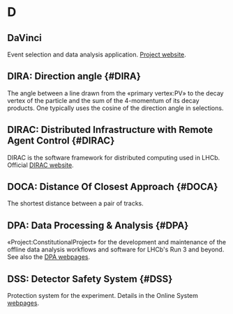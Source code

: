 # D

## DaVinci

Event selection and data analysis application. [Project website](http://lhcbdoc.web.cern.ch/lhcbdoc/davinci/).

## DIRA: Direction angle {#DIRA}

The angle between a line drawn from the «primary vertex:PV» to the decay vertex of the particle and the sum of the 4-momentum of its decay products.
One typically uses the cosine of the direction angle in selections.

## DIRAC: Distributed Infrastructure with Remote Agent Control {#DIRAC}

DIRAC is the software framework for distributed computing used in LHCb.
Official [DIRAC website](http://diracgrid.org/).

## DOCA: Distance Of Closest Approach {#DOCA}

The shortest distance between a pair of tracks.

## DPA: Data Processing & Analysis {#DPA}

«Project:ConstitutionalProject» for the development and maintenance of the offline data analysis workflows and software
for LHCb's Run 3 and beyond.
See also the [DPA webpages](https://lhcb-dpa.web.cern.ch/).

## DSS: Detector Safety System {#DSS}

Protection system for the experiment.
Details in the Online System [webpages](http://lhcb-comp.web.cern.ch/lhcb-comp/DSS/default.htm).
